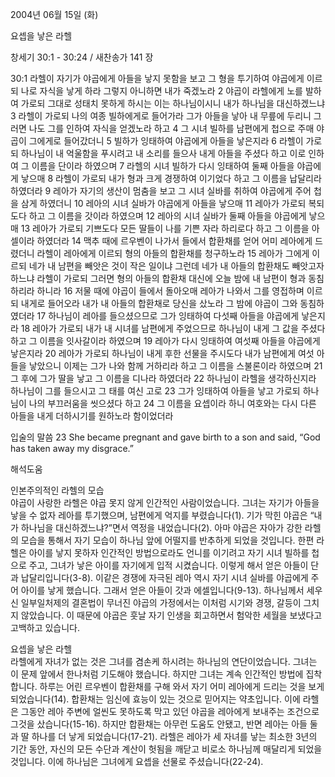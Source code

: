 2004년 06월 15일 (화)

요셉을 낳은 라헬



창세기 30:1 - 30:24 / 새찬송가 141 장


30:1 라헬이 자기가 야곱에게 아들을 낳지 못함을 보고 그 형을 투기하여 야곱에게 이르되 나로 자식을 낳게 하라 그렇지 아니하면 내가 죽겠노라 2 야곱이 라헬에게 노를 발하여 가로되 그대로 성태치 못하게 하시는 이는 하나님이시니 내가 하나님을 대신하겠느냐 3 라헬이 가로되 나의 여종 빌하에게로 들어가라 그가 아들을 낳아 내 무릎에 두리니 그러면 나도 그를 인하여 자식을 얻겠노라 하고 4 그 시녀 빌하를 남편에게 첩으로 주매 야곱이 그에게로 들어갔더니 5 빌하가 잉태하여 야곱에게 아들을 낳은지라 6 라헬이 가로되 하나님이 내 억울함을 푸시려고 내 소리를 들으사 내게 아들을 주셨다 하고 이로 인하여 그 이름을 단이라 하였으며 7 라헬의 시녀 빌하가 다시 잉태하여 둘째 아들을 야곱에게 낳으매 8 라헬이 가로되 내가 형과 크게 경쟁하여 이기었다 하고 그 이름을 납달리라 하였더라 9 레아가 자기의 생산이 멈춤을 보고 그 시녀 실바를 취하여 야곱에게 주어 첩을 삼게 하였더니 10 레아의 시녀 실바가 야곱에게 아들을 낳으매 11 레아가 가로되 복되도다 하고 그 이름을 갓이라 하였으며 12 레아의 시녀 실바가 둘째 아들을 야곱에게 낳으매 13 레아가 가로되 기쁘도다 모든 딸들이 나를 기쁜 자라 하리로다 하고 그 이름을 아셀이라 하였더라 14 맥추 때에 르우벤이 나가서 들에서 합환채를 얻어 어미 레아에게 드렸더니 라헬이 레아에게 이르되 형의 아들의 합환채를 청구하노라 15 레아가 그에게 이르되 네가 내 남편을 빼앗은 것이 작은 일이냐 그런데 네가 내 아들의 합환채도 빼앗고자 하느냐 라헬이 가로되 그러면 형의 아들의 합환채 대신에 오늘 밤에 내 남편이 형과 동침하리라 하니라 16 저물 때에 야곱이 들에서 돌아오매 레아가 나와서 그를 영접하며 이르되 내게로 들어오라 내가 내 아들의 합환채로 당신을 샀노라 그 밤에 야곱이 그와 동침하였더라 17 하나님이 레아를 들으셨으므로 그가 잉태하여 다섯째 아들을 야곱에게 낳은지라 18 레아가 가로되 내가 내 시녀를 남편에게 주었으므로 하나님이 내게 그 값을 주셨다 하고 그 이름을 잇사갈이라 하였으며 19 레아가 다시 잉태하여 여섯째 아들을 야곱에게 낳은지라 20 레아가 가로되 하나님이 내게 후한 선물을 주시도다 내가 남편에게 여섯 아들을 낳았으니 이제는 그가 나와 함께 거하리라 하고 그 이름을 스불론이라 하였으며 21 그 후에 그가 딸을 낳고 그 이름을 디나라 하였더라 22 하나님이 라헬을 생각하신지라 하나님이 그를 들으시고 그 태를 여신 고로 23 그가 잉태하여 아들을 낳고 가로되 하나님이 나의 부끄러움을 씻으셨다 하고 24 그 이름을 요셉이라 하니 여호와는 다시 다른 아들을 내게 더하시기를 원하노라 함이었더라 

입술의 말씀 
23 She became pregnant and gave birth to a son and said, “God has taken away my disgrace.”

해석도움





인본주의적인 라헬의 모습  
야곱이 사랑한 라헬은 야곱 못지 않게 인간적인 사람이었습니다. 그녀는 자기가 아들을 낳을 수 없자 레아를 투기했으며, 남편에게 억지를 부렸습니다(1). 기가 막힌 야곱은 “내가 하나님을 대신하겠느냐?”면서 역정을 내었습니다(2). 아마 야곱은 자아가 강한 라헬의 모습을 통해서 자기 모습이 하나님 앞에 어떨지를 반추하게 되었을 것입니다. 한편 라헬은 아이를 낳지 못하자 인간적인 방법으로라도 언니를 이기려고 자기 시녀 빌하를 첩으로 주고, 그녀가 낳은 아이를 자기에게 입적 시켰습니다. 이렇게 해서 얻은 아들이 단과 납달리입니다(3-8). 이같은 경쟁에 자극된 레아 역시 자기 시녀 실바를 야곱에게 주어 아이를 낳게 했습니다. 그래서 얻은 아들이 갓과 에셀입니다(9-13). 하나님께서 세우신 일부일처제의 결혼법이 무너진 야곱의 가정에서는 이처럼 시기와 경쟁, 갈등이 그치지 않았습니다. 이 때문에 야곱은 훗날 자기 인생을 회고하면서 험악한 세월을 보냈다고 고백하고 있습니다.   

요셉을 낳은 라헬  
라헬에게 자녀가 없는 것은 그녀를 겸손케 하시려는 하나님의 연단이었습니다. 그녀는 이 문제 앞에서 한나처럼 기도해야 했습니다. 하지만 그녀는 계속 인간적인 방법에 집착합니다. 하루는 어린 르우벤이 합환채를 구해 와서 자기 어미 레아에게 드리는 것을 보게 되었습니다(14). 합환채는 임신에 효능이 있는 것으로 믿어지는 약초입니다. 이에 라헬은 그동안 레아 주변에 얼씬도 못하도록 막고 있던 야곱을 레아에게 보내주는 조건으로 그것을 샀습니다(15-16). 하지만 합환채는 아무런 도움도 안됐고, 반면 레아는 아들 둘과 딸 하나를 더 낳게 되었습니다(17-21). 라헬은 레아가 세 자녀를 낳는 최소한 3년의 기간 동안, 자신의 모든 수단과 계산이 헛됨을 깨닫고 비로소 하나님께 매달리게 되었을 것입니다. 이에 하나님은 그녀에게 요셉을 선물로 주셨습니다(22-24).